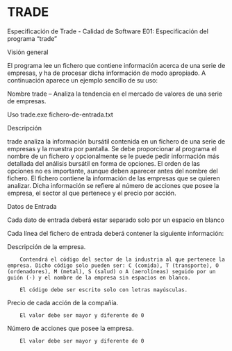 # TRADE
Especificación de Trade - Calidad de Software
E01: Especificación del programa “trade”

 Visión general
 
El programa lee un fichero que contiene información acerca de una serie de empresas, y ha de procesar dicha información de modo apropiado. A continuación aparece un ejemplo sencillo de su uso:

Nombre
trade – Analiza la tendencia en el mercado de valores de una serie de empresas.

Uso
trade.exe  fichero-de-entrada.txt

Descripción

trade analiza la información bursátil contenida en un fichero de una serie de empresas y la muestra por pantalla. Se debe proporcionar al programa el nombre de un fichero y opcionalmente se le puede pedir información más detallada del análisis bursátil en forma de opciones. El orden de las opciones no es importante, aunque deben aparecer antes del nombre del fichero.
El fichero contiene la información de las empresas que se quieren analizar. Dicha información se refiere al número de acciones que posee la empresa, el sector al que pertenece y el precio por acción.

Datos de Entrada

Cada dato de entrada deberá estar separado solo por un espacio en blanco 

Cada línea del fichero de entrada deberá contener la siguiente información:

Descripción de la empresa.

		Contendrá el código del sector de la industria al que pertenece la empresa. Dicho código solo pueden ser: C (comida), T (transporte), O (ordenadores), M (metal), S (salud) o A (aerolíneas) seguido por un guión (-) y el nombre de la empresa sin espacios en blanco.
	
		El código debe ser escrito solo con letras mayúsculas.
	
Precio de cada acción de la compañía.

		El valor debe ser mayor y diferente de 0
	
Número de acciones que posee la empresa.

		El valor debe ser mayor y diferente de 0

